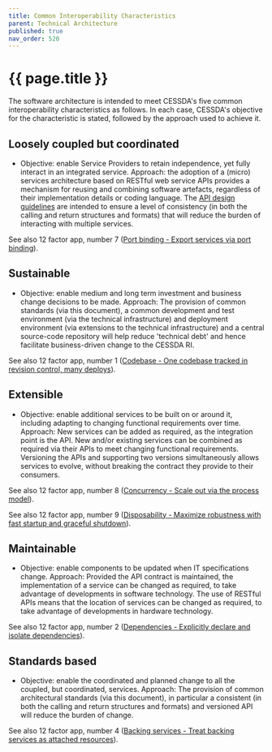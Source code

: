 ```yaml
---
title: Common Interoperability Characteristics
parent: Technical Architecture
published: true
nav_order: 520
---
```


# {{ page.title }}

The software architecture is intended to meet CESSDA's five common interoperability characteristics as follows.
In each case, CESSDA's objective for the characteristic is stated,
followed by the approach used to achieve it.

## Loosely coupled but coordinated

- Objective: enable Service Providers to retain independence, yet fully interact in an integrated service.
    Approach: the adoption of a (micro) services architecture based on RESTful web service APIs
    provides a mechanism for reusing and combining software artefacts,
    regardless of their implementation details or coding language.
    The [API design guidelines](https://bitbucket.org/cessda/cessda.guidelines.api/wiki/Home)
    are intended to ensure a level of consistency
    (in both the calling and return structures and formats)
    that will reduce the burden of interacting with multiple services.

See also 12 factor app, number 7
([Port binding - Export services via port binding](http://12factor.net/port-binding)).

## Sustainable

- Objective: enable medium and long term investment and business change decisions to be made.
    Approach: The provision of common standards (via this document),
    a common development and test environment (via the technical infrastructure)
    and deployment environment (via extensions to the technical infrastructure)
    and a central source-code repository will help reduce 'technical debt' and hence facilitate business-driven change to the CESSDA RI.

See also 12 factor app, number 1
([Codebase - One codebase tracked in revision control, many deploys](http://12factor.net/codebase)).

## Extensible

- Objective: enable additional services to be built on or around it, including adapting to changing functional requirements over time.
    Approach: New services can be added as required, as the integration point is the API.
    New and/or existing services can be combined as required via their APIs to meet changing functional requirements.
    Versioning the APIs and supporting two versions simultaneously allows services to evolve,
    without breaking the contract they provide to their consumers.

See also 12 factor app, number 8
([Concurrency - Scale out via the process model](http://12factor.net/concurrency)).

See also 12 factor app, number 9
([Disposability - Maximize robustness with fast startup and graceful shutdown](http://12factor.net/disposability)).

## Maintainable

- Objective: enable components to be updated when IT specifications change.
    Approach: Provided the API contract is maintained, the implementation of a service can be changed as required,
    to take advantage of developments in software technology.
    The use of RESTful APIs means that the location of services can be changed as required,
    to take advantage of developments in hardware technology.

See also 12 factor app, number 2
([Dependencies - Explicitly declare and isolate dependencies](http://12factor.net/dependencies)).

## Standards based

- Objective: enable the coordinated and planned change to all the coupled, but coordinated, services.
    Approach: The provision of common architectural standards (via this document),
    in particular a consistent (in both the calling and return structures and formats) and versioned API will reduce the burden of
    change.

See also 12 factor app, number 4
([Backing services - Treat backing services as attached resources](http://12factor.net/backing-services)).
